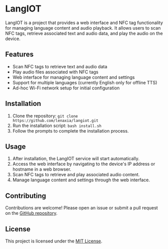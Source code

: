# LangIOT

LangIOT is a project that provides a web interface and NFC tag functionality for managing language content and audio playback. It allows users to scan NFC tags, retrieve associated text and audio data, and play the audio on the device.

## Features

- Scan NFC tags to retrieve text and audio data
- Play audio files associated with NFC tags
- Web interface for managing language content and settings
- Support for multiple languages (currently English only for offline TTS)
- Ad-hoc Wi-Fi network setup for initial configuration

## Installation

1. Clone the repository: `git clone https://github.com/lenaxia/langiot.git`
2. Run the installation script: `bash install.sh`
3. Follow the prompts to complete the installation process.

## Usage

1. After installation, the LangIOT service will start automatically.
2. Access the web interface by navigating to the device's IP address or hostname in a web browser.
3. Scan NFC tags to retrieve and play associated audio content.
4. Manage language content and settings through the web interface.

## Contributing

Contributions are welcome! Please open an issue or submit a pull request on the [GitHub repository](https://github.com/lenaxia/langiot).

## License

This project is licensed under the [MIT License](LICENSE).
